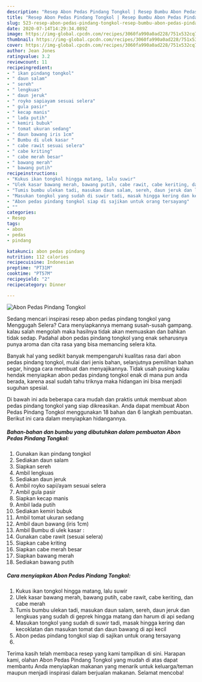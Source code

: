 ```yaml
---
description: "Resep Abon Pedas Pindang Tongkol | Resep Bumbu Abon Pedas Pindang Tongkol Yang Enak Dan Mudah"
title: "Resep Abon Pedas Pindang Tongkol | Resep Bumbu Abon Pedas Pindang Tongkol Yang Enak Dan Mudah"
slug: 523-resep-abon-pedas-pindang-tongkol-resep-bumbu-abon-pedas-pindang-tongkol-yang-enak-dan-mudah
date: 2020-07-14T14:29:34.089Z
image: https://img-global.cpcdn.com/recipes/3060fa990a0ad228/751x532cq70/abon-pedas-pindang-tongkol-foto-resep-utama.jpg
thumbnail: https://img-global.cpcdn.com/recipes/3060fa990a0ad228/751x532cq70/abon-pedas-pindang-tongkol-foto-resep-utama.jpg
cover: https://img-global.cpcdn.com/recipes/3060fa990a0ad228/751x532cq70/abon-pedas-pindang-tongkol-foto-resep-utama.jpg
author: Jean Jones
ratingvalue: 3.2
reviewcount: 11
recipeingredient:
- " ikan pindang tongkol"
- " daun salam"
- " sereh"
- " lengkuas"
- " daun jeruk"
- " royko sapiayam sesuai selera"
- " gula pasir"
- " kecap manis"
- " lada putih"
- " kemiri bubuk"
- " tomat ukuran sedang"
- " daun bawang iris 1cm"
- " Bumbu di ulek kasar "
- " cabe rawit sesuai selera"
- " cabe kriting"
- " cabe merah besar"
- " bawang merah"
- " bawang putih"
recipeinstructions:
- "Kukus ikan tongkol hingga matang, lalu suwir"
- "Ulek kasar bawang merah, bawang putih, cabe rawit, cabe keriting, dan cabe merah"
- "Tumis bumbu ulekan tadi, masukan daun salam, sereh, daun jeruk dan lengkuas yang sudah di geprek hingga matang dan harum di api sedang"
- "Masukan tongkol yang sudah di suwir tadi, masak hingga kering dan kecoklatan dan masukan tomat dan daun bawang di api kecil"
- "Abon pedas pindang tongkol siap di sajikan untuk orang tersayang"
- ""
categories:
- Resep
tags:
- abon
- pedas
- pindang

katakunci: abon pedas pindang 
nutrition: 112 calories
recipecuisine: Indonesian
preptime: "PT31M"
cooktime: "PT57M"
recipeyield: "2"
recipecategory: Dinner

---
```



![Abon Pedas Pindang Tongkol](https://img-global.cpcdn.com/recipes/3060fa990a0ad228/751x532cq70/abon-pedas-pindang-tongkol-foto-resep-utama.jpg)

Sedang mencari inspirasi resep abon pedas pindang tongkol yang Menggugah Selera? Cara menyiapkannya memang susah-susah gampang. kalau salah mengolah maka hasilnya tidak akan memuaskan dan bahkan tidak sedap. Padahal abon pedas pindang tongkol yang enak seharusnya punya aroma dan cita rasa yang bisa memancing selera kita.

Banyak hal yang sedikit banyak mempengaruhi kualitas rasa dari abon pedas pindang tongkol, mulai dari jenis bahan, selanjutnya pemilihan bahan segar, hingga cara membuat dan menyajikannya. Tidak usah pusing kalau hendak menyiapkan abon pedas pindang tongkol enak di mana pun anda berada, karena asal sudah tahu triknya maka hidangan ini bisa menjadi suguhan spesial.




Di bawah ini ada beberapa cara mudah dan praktis untuk membuat abon pedas pindang tongkol yang siap dikreasikan. Anda dapat membuat Abon Pedas Pindang Tongkol menggunakan 18 bahan dan 6 langkah pembuatan. Berikut ini cara dalam menyiapkan hidangannya.

<!--inarticleads1-->

##### Bahan-bahan dan bumbu yang dibutuhkan dalam pembuatan Abon Pedas Pindang Tongkol:

1. Gunakan  ikan pindang tongkol
1. Sediakan  daun salam
1. Siapkan  sereh
1. Ambil  lengkuas
1. Sediakan  daun jeruk
1. Ambil  royko sapi/ayam sesuai selera
1. Ambil  gula pasir
1. Siapkan  kecap manis
1. Ambil  lada putih
1. Sediakan  kemiri bubuk
1. Ambil  tomat ukuran sedang
1. Ambil  daun bawang (iris 1cm)
1. Ambil  Bumbu di ulek kasar :
1. Gunakan  cabe rawit (sesuai selera)
1. Siapkan  cabe kriting
1. Siapkan  cabe merah besar
1. Siapkan  bawang merah
1. Sediakan  bawang putih




<!--inarticleads2-->

##### Cara menyiapkan Abon Pedas Pindang Tongkol:

1. Kukus ikan tongkol hingga matang, lalu suwir
1. Ulek kasar bawang merah, bawang putih, cabe rawit, cabe keriting, dan cabe merah
1. Tumis bumbu ulekan tadi, masukan daun salam, sereh, daun jeruk dan lengkuas yang sudah di geprek hingga matang dan harum di api sedang
1. Masukan tongkol yang sudah di suwir tadi, masak hingga kering dan kecoklatan dan masukan tomat dan daun bawang di api kecil
1. Abon pedas pindang tongkol siap di sajikan untuk orang tersayang
1. 




Terima kasih telah membaca resep yang kami tampilkan di sini. Harapan kami, olahan Abon Pedas Pindang Tongkol yang mudah di atas dapat membantu Anda menyiapkan makanan yang menarik untuk keluarga/teman maupun menjadi inspirasi dalam berjualan makanan. Selamat mencoba!

